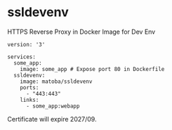 # ssldevenv
HTTPS Reverse Proxy in Docker Image for Dev Env

```
version: '3'

services:
  some_app:
    image: some_app # Expose port 80 in Dockerfile
  ssldevenv:
    image: matoba/ssldevenv
    ports:
      - "443:443"
    links:
      - some_app:webapp
```

Certificate will expire 2027/09.

